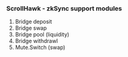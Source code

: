 ### ScrollHawk - zkSync support modules

1. Bridge deposit
2. Bridge swap
3. Bridge pool (liquidity)
4. Bridge withdrawl
5. Mute.Switch (swap)
